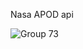 Nasa APOD api

![Group 73](https://github.com/user-attachments/assets/7f0ac41c-521e-4ad6-97a5-c07b25e3f5ec)
